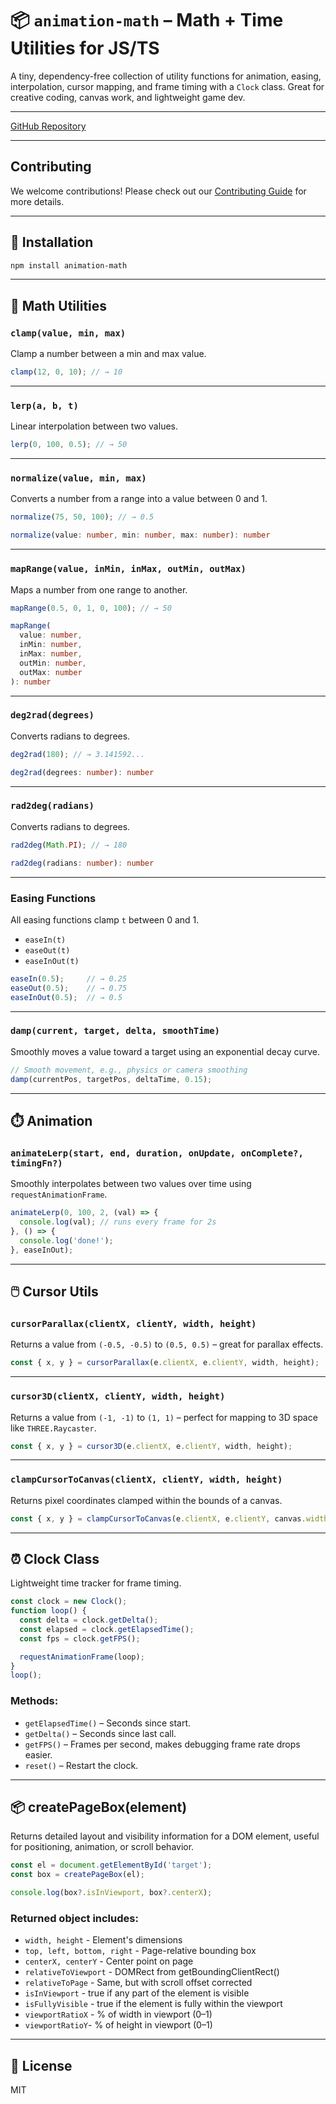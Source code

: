 # 📦 `animation-math` – Math + Time Utilities for JS/TS

A tiny, dependency-free collection of utility functions for animation, easing, interpolation, cursor mapping, and frame timing with a `Clock` class. Great for creative coding, canvas work, and lightweight game dev.

---

[GitHub Repository](https://github.com/ryanmcc5392/animation-math)

---

## Contributing

We welcome contributions! Please check out our [Contributing Guide](./CONTRIBUTING.md) for more details.

---

## 📐 Installation

```bash
npm install animation-math
```

---

## 🧮 Math Utilities

### `clamp(value, min, max)`
Clamp a number between a min and max value.

```ts
clamp(12, 0, 10); // → 10
```

---

### `lerp(a, b, t)`
Linear interpolation between two values.

```ts
lerp(0, 100, 0.5); // → 50
```

---

### `normalize(value, min, max)`
Converts a number from a range into a value between 0 and 1.

```ts
normalize(75, 50, 100); // → 0.5
```
```ts
normalize(value: number, min: number, max: number): number
```

---

### `mapRange(value, inMin, inMax, outMin, outMax)`
Maps a number from one range to another.

```ts
mapRange(0.5, 0, 1, 0, 100); // → 50
```
```ts
mapRange(
  value: number,
  inMin: number,
  inMax: number,
  outMin: number,
  outMax: number
): number
```

---

### `deg2rad(degrees)`
Converts radians to degrees.

```ts
deg2rad(180); // → 3.141592...
```
```ts
deg2rad(degrees: number): number
```

---

### `rad2deg(radians)`
Converts radians to degrees.

```ts
rad2deg(Math.PI); // → 180
```
```ts
rad2deg(radians: number): number
```

---

### Easing Functions

All easing functions clamp `t` between 0 and 1.

- `easeIn(t)`
- `easeOut(t)`
- `easeInOut(t)`

```ts
easeIn(0.5);     // → 0.25
easeOut(0.5);    // → 0.75
easeInOut(0.5);  // → 0.5
```

---

### `damp(current, target, delta, smoothTime)`
Smoothly moves a value toward a target using an exponential decay curve.

```ts
// Smooth movement, e.g., physics or camera smoothing
damp(currentPos, targetPos, deltaTime, 0.15);
```

---

## ⏱️ Animation

### `animateLerp(start, end, duration, onUpdate, onComplete?, timingFn?)`

Smoothly interpolates between two values over time using `requestAnimationFrame`.

```ts
animateLerp(0, 100, 2, (val) => {
  console.log(val); // runs every frame for 2s
}, () => {
  console.log('done!');
}, easeInOut);
```

---

## 🖱️ Cursor Utils

### `cursorParallax(clientX, clientY, width, height)`

Returns a value from `(-0.5, -0.5)` to `(0.5, 0.5)` – great for parallax effects.

```ts
const { x, y } = cursorParallax(e.clientX, e.clientY, width, height);
```

---

### `cursor3D(clientX, clientY, width, height)`

Returns a value from `(-1, -1)` to `(1, 1)` – perfect for mapping to 3D space like `THREE.Raycaster`.

```ts
const { x, y } = cursor3D(e.clientX, e.clientY, width, height);
```

---

### `clampCursorToCanvas(clientX, clientY, width, height)`

Returns pixel coordinates clamped within the bounds of a canvas.

```ts
const { x, y } = clampCursorToCanvas(e.clientX, e.clientY, canvas.width, canvas.height);
```

---

## ⏰ Clock Class

Lightweight time tracker for frame timing.

```ts
const clock = new Clock();
function loop() {
  const delta = clock.getDelta();
  const elapsed = clock.getElapsedTime();
  const fps = clock.getFPS();

  requestAnimationFrame(loop);
}
loop();
```

### Methods:
- `getElapsedTime()` – Seconds since start.
- `getDelta()` – Seconds since last call.
- `getFPS()` – Frames per second, makes debugging frame rate drops easier.
- `reset()` – Restart the clock.

---

## 📦 createPageBox(element)

Returns detailed layout and visibility information for a DOM element, useful for positioning, animation, or scroll behavior.

```ts
const el = document.getElementById('target');
const box = createPageBox(el);

console.log(box?.isInViewport, box?.centerX);
```

### Returned object includes:
- `width, height` -	Element's dimensions
- `top, left, bottom, right` - Page-relative bounding box
- `centerX, centerY` - Center point on page
- `relativeToViewport` - DOMRect from getBoundingClientRect()
- `relativeToPage` - Same, but with scroll offset corrected
- `isInViewport` - true if any part of the element is visible
- `isFullyVisible` - true if the element is fully within the viewport
- `viewportRatioX` - % of width in viewport (0–1)
- `viewportRatioY`- % of height in viewport (0–1)

---

## 📁 License

MIT
